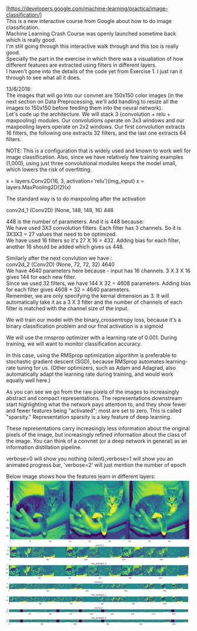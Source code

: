[https://developers.google.com/machine-learning/practica/image-classification/]   
This is a new interactive course from Google about how to do image classification.  
Machine Learning Crash Course was openly launched sometime back which is really good.  
I'm still going through this interactive walk through and this too is really good.  
Specially the part in the exercise in which there was a visualiation of how different features are extracted using filters in different layers.  
I haven't gone into the details of the code yet from Exercise 1. I just ran it through to see what all it does.  

13/6/2018:  
The images that will go into our convnet are 150x150 color images (in the next section on Data Preprocessing, we'll add handling to resize all the images to 150x150 before feeding them into the neural network).  
Let's code up the architecture. We will stack 3 {convolution + relu + maxpooling} modules. Our convolutions operate on 3x3 windows and our maxpooling layers operate on 2x2 windows. Our first convolution extracts 16 filters, the following one extracts 32 filters, and the last one extracts 64 filters.  

NOTE: This is a configuration that is widely used and known to work well for image classification. Also, since we have relatively few training examples (1,000), using just three convolutional modules keeps the model small, which lowers the risk of overfitting.   

x = layers.Conv2D(16, 3, activation='relu')(img_input)
x = layers.MaxPooling2D(2)(x)  

The standard way is to do maxpooling after the activation  

conv2d_1 (Conv2D)            (None, 148, 148, 16)      448    

448 is the number of parameters. And it is 448 because:  
We have used 3X3 convolution filters. Each filter has 3 channels. So it is 3X3X3 = 27 values that need to be optimized.  
We have used 16 filters so it's 27 X 16 = 432. Adding bias for each filter, another 16 should be added which gives us 448.  

Similarly after the next convlution we have :    
conv2d_2 (Conv2D)            (None, 72, 72, 32)        4640   
We have 4640 parameters here because - input has 16 channels. 3 X 3 X 16 gives 144 for each new filter.  
Since we used 32 filters, we have 144 X 32 = 4608 parameters.  Adding bias for each filter gives 4608 + 32 = 4640 parameters.  
Remember, we are only specifying the kernal dimension as 3. It will automatically take it as a 3 X 3 filter and the number of channels of each filter is matched with the channel size of the input.  

We will train our model with the binary_crossentropy loss, because it's a binary classification problem and our final activation is a sigmoid  

We will use the rmsprop optimizer with a learning rate of 0.001. During training, we will want to monitor classification accuracy.  

In this case, using the RMSprop optimization algorithm is preferable to stochastic gradient descent (SGD), because RMSprop automates learning-rate tuning for us. (Other optimizers, such as Adam and Adagrad, also automatically adapt the learning rate during training, and would work equally well here.)  

As you can see we go from the raw pixels of the images to increasingly abstract and compact representations. The representations downstream start highlighting what the network pays attention to, and they show fewer and fewer features being "activated"; most are set to zero. This is called "sparsity." Representation sparsity is a key feature of deep learning.  

These representations carry increasingly less information about the original pixels of the image, but increasingly refined information about the class of the image. You can think of a convnet (or a deep network in general) as an information distillation pipeline.  

verbose=0 will show you nothing (silent),verbose=1 will show you an animated progress bar, 'verbose=2' will just mention the number of epoch  

Below image shows how the features learn in different layers:  
![](images/filterviz.jpeg)


 
